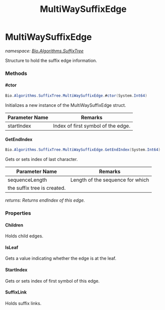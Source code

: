 ﻿---
title: MultiWaySuffixEdge
---

# MultiWaySuffixEdge
_namespace: [Bio.Algorithms.SuffixTree](N-Bio.Algorithms.SuffixTree.html)_

Structure to hold the suffix edge information.

### Methods

#### #ctor
```csharp
Bio.Algorithms.SuffixTree.MultiWaySuffixEdge.#ctor(System.Int64)
```
Initializes a new instance of the MultiWaySuffixEdge struct.

|Parameter Name|Remarks|
|--------------|-------|
|startIndex|Index of first symbol of the edge.|


#### GetEndIndex
```csharp
Bio.Algorithms.SuffixTree.MultiWaySuffixEdge.GetEndIndex(System.Int64)
```
Gets or sets index of last character.

|Parameter Name|Remarks|
|--------------|-------|
|sequenceLength|Length of the sequence for which 
            the suffix tree is created.|

_returns: Returns endIndex of this edge._



### Properties

#### Children
Holds child edges.
#### IsLeaf
Gets a value indicating whether the edge is at the leaf.
#### StartIndex
Gets or sets index of first symbol of this edge.
#### SuffixLink
Holds suffix links.

